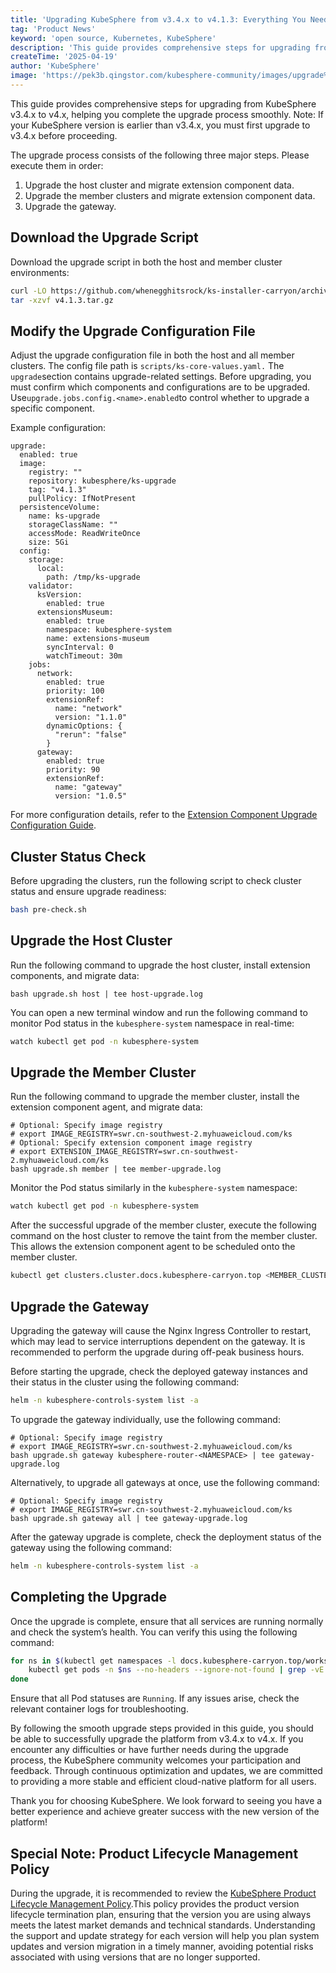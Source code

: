 ```yaml
---
title: 'Upgrading KubeSphere from v3.4.x to v4.1.3: Everything You Need to Know'
tag: 'Product News'
keyword: 'open source, Kubernetes, KubeSphere'
description: 'This guide provides comprehensive steps for upgrading from KubeSphere v3.4.x to v4.x, helping you complete the upgrade process smoothly.'
createTime: '2025-04-19'
author: 'KubeSphere'
image: 'https://pek3b.qingstor.com/kubesphere-community/images/upgrade%20kubesphere%20from%203.4.x-4.1.3.png'
---
```


This guide provides comprehensive steps for upgrading from KubeSphere v3.4.x to v4.x, helping you complete the upgrade process smoothly. Note: If your KubeSphere version is earlier than v3.4.x, you must first upgrade to v3.4.x before proceeding.

The upgrade process consists of the following three major steps. Please execute them in order:

1. Upgrade the host cluster and migrate extension component data.
2. Upgrade the member clusters and migrate extension component data.
3. Upgrade the gateway.

## Download the Upgrade Script

Download the upgrade script in both the host and member cluster environments:

```bash
curl -LO https://github.com/whenegghitsrock/ks-installer-carryon/archive/refs/tags/v4.1.3.tar.gz
tar -xzvf v4.1.3.tar.gz
```

## Modify the Upgrade Configuration File


Adjust the upgrade configuration file in both the host and all member clusters. The config file path is `scripts/ks-core-values.yaml.` The `upgrade`section contains upgrade-related settings. Before upgrading, you must confirm which components and configurations are to be upgraded. Use` upgrade.jobs.config.<name>.enabled `to control whether to upgrade a specific component.

Example configuration:

```
upgrade:
  enabled: true
  image:
    registry: ""
    repository: kubesphere/ks-upgrade
    tag: "v4.1.3"
    pullPolicy: IfNotPresent
  persistenceVolume:
    name: ks-upgrade
    storageClassName: ""
    accessMode: ReadWriteOnce
    size: 5Gi
  config:
    storage:
      local:
        path: /tmp/ks-upgrade
    validator:
      ksVersion:
        enabled: true
      extensionsMuseum:
        enabled: true
        namespace: kubesphere-system
        name: extensions-museum
        syncInterval: 0
        watchTimeout: 30m
    jobs:
      network:
        enabled: true
        priority: 100
        extensionRef:
          name: "network"
          version: "1.1.0"
        dynamicOptions: {
          "rerun": "false"
        }
      gateway:
        enabled: true
        priority: 90
        extensionRef:
          name: "gateway"
          version: "1.0.5"
```



For more configuration details, refer to the [Extension Component Upgrade Configuration Guide](https://github.com/whenegghitsrock/ks-upgrade/tree/release-4.1/docs).

## Cluster Status Check

Before upgrading the clusters, run the following script to check cluster status and ensure upgrade readiness:

```bash
bash pre-check.sh
```

## Upgrade the Host Cluster

Run the following command to upgrade the host cluster, install extension components, and migrate data:

```
bash upgrade.sh host | tee host-upgrade.log
```
You can open a new terminal window and run the following command to monitor Pod status in the `kubesphere-system` namespace in real-time:


```bash
watch kubectl get pod -n kubesphere-system
```

## Upgrade the Member Cluster

Run the following command to upgrade the member cluster, install the extension component agent, and migrate data:


```
# Optional: Specify image registry
# export IMAGE_REGISTRY=swr.cn-southwest-2.myhuaweicloud.com/ks
# Optional: Specify extension component image registry
# export EXTENSION_IMAGE_REGISTRY=swr.cn-southwest-2.myhuaweicloud.com/ks
bash upgrade.sh member | tee member-upgrade.log
```

Monitor the Pod status similarly in the `kubesphere-system` namespace:

```bash
watch kubectl get pod -n kubesphere-system
```

After the successful upgrade of the member cluster, execute the following command on the host cluster to remove the taint from the member cluster. This allows the extension component agent to be scheduled onto the member cluster.

```bash
kubectl get clusters.cluster.docs.kubesphere-carryon.top <MEMBER_CLUSTER_NAME> -o json | jq 'del(.status.conditions[] | select(.type=="Schedulable"))' | kubectl apply -f -
```


## Upgrade the Gateway

Upgrading the gateway will cause the Nginx Ingress Controller to restart, which may lead to service interruptions dependent on the gateway. It is recommended to perform the upgrade during off-peak business hours.

Before starting the upgrade, check the deployed gateway instances and their status in the cluster using the following command:

```bash
helm -n kubesphere-controls-system list -a
```

To upgrade the gateway individually, use the following command:

```
# Optional: Specify image registry
# export IMAGE_REGISTRY=swr.cn-southwest-2.myhuaweicloud.com/ks
bash upgrade.sh gateway kubesphere-router-<NAMESPACE> | tee gateway-upgrade.log
```

Alternatively, to upgrade all gateways at once, use the following command:

```
# Optional: Specify image registry
# export IMAGE_REGISTRY=swr.cn-southwest-2.myhuaweicloud.com/ks
bash upgrade.sh gateway all | tee gateway-upgrade.log
```


After the gateway upgrade is complete, check the deployment status of the gateway using the following command:

```bash
helm -n kubesphere-controls-system list -a
```

## Completing the Upgrade

Once the upgrade is complete, ensure that all services are running normally and check the system’s health. You can verify this using the following command:

```bash
for ns in $(kubectl get namespaces -l docs.kubesphere-carryon.top/workspace=system-workspace -o jsonpath='{.items[*].metadata.name}'); do
    kubectl get pods -n $ns --no-headers --ignore-not-found | grep -vE 'Running|Completed'
done
```

Ensure that all Pod statuses are `Running`. If any issues arise, check the relevant container logs for troubleshooting.

By following the smooth upgrade steps provided in this guide, you should be able to successfully upgrade the platform from v3.4.x to v4.x. If you encounter any difficulties or have further needs during the upgrade process, the KubeSphere community welcomes your participation and feedback. Through continuous optimization and updates, we are committed to providing a more stable and efficient cloud-native platform for all users.

Thank you for choosing KubeSphere. We look forward to seeing you have a better experience and achieve greater success with the new version of the platform!


## Special Note: Product Lifecycle Management Policy

During the upgrade, it is recommended to review the [KubeSphere Product Lifecycle Management Policy](https://docs.kubesphere-carryon.top/zh/news/kubesphere-product-lifecycle-policy/).This policy provides the product version lifecycle termination plan, ensuring that the version you are using always meets the latest market demands and technical standards. Understanding the support and update strategy for each version will help you plan system updates and version migration in a timely manner, avoiding potential risks associated with using versions that are no longer supported.